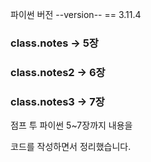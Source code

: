 파이썬 버전
--version-- == 3.11.4

### class.notes -> 5장

### class.notes2 -> 6장

### class.notes3 -> 7장

점프 투 파이썬 5~7장까지 내용을

코드를 작성하면서 정리했습니다.
